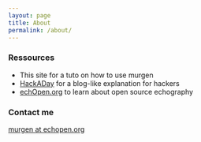 ```yaml
---
layout: page
title: About
permalink: /about/
---
```


### Ressources

* This site for a tuto on how to use murgen
* [HackADay](https://hackaday.io/project/9281-murgen) for a blog-like explanation for hackers
* [echOpen.org](http://echopen.org) to learn about open source echography


### Contact me

[murgen at echopen.org](mailto:murgen@echopen.org) 
